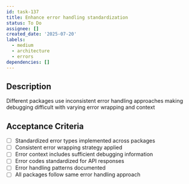 ```yaml
---
id: task-137
title: Enhance error handling standardization
status: To Do
assignee: []
created_date: '2025-07-20'
labels:
  - medium
  - architecture
  - errors
dependencies: []
---
```


## Description

Different packages use inconsistent error handling approaches making debugging difficult with varying error wrapping and context

## Acceptance Criteria

- [ ] Standardized error types implemented across packages
- [ ] Consistent error wrapping strategy applied
- [ ] Error context includes sufficient debugging information
- [ ] Error codes standardized for API responses
- [ ] Error handling patterns documented
- [ ] All packages follow same error handling approach
